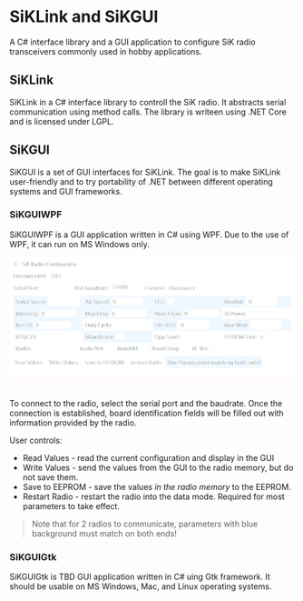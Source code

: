 # SiKLink and SiKGUI

A C# interface library and a GUI application to configure SiK radio transceivers commonly used in hobby applications.

## SiKLink

SiKLink in a C# interface library to controll the SiK radio. It abstracts serial communication using method calls. The library is writeen using .NET Core and is licensed under LGPL.

## SiKGUI

SiKGUI is a set of GUI interfaces for SiKLink. The goal is to make SiKLink user-friendly and to try portability of .NET between different operating systems and GUI frameworks.

### SiKGUIWPF

SiKGUIWPF is a GUI application written in C# using WPF. Due to the use of WPF, it can run on MS Windows only.

![WPF GUI](https://raw.githubusercontent.com/justas-/SiKLink/main/.github/SiKWPFGUI.png "WPF GUI")

To connect to the radio, select the serial port and the baudrate. Once the connection is established, board identification fields will be filled out with information provided by the radio.

User controls:
- Read Values - read the current configuration and display in the GUI
- Write Values - send the values from the GUI to the radio memory, but do not save them.
- Save to EEPROM - save the values *in the radio memory* to the EEPROM.
- Restart Radio - restart the radio into the data mode. Required for most parameters to take effect.

> Note that for 2 radios to communicate, parameters with blue background must match on both ends!

### SiKGUIGtk

SiKGUIGtk is TBD GUI application written in C# uing Gtk framework. It should be usable on MS Windows, Mac, and Linux operating systems.
